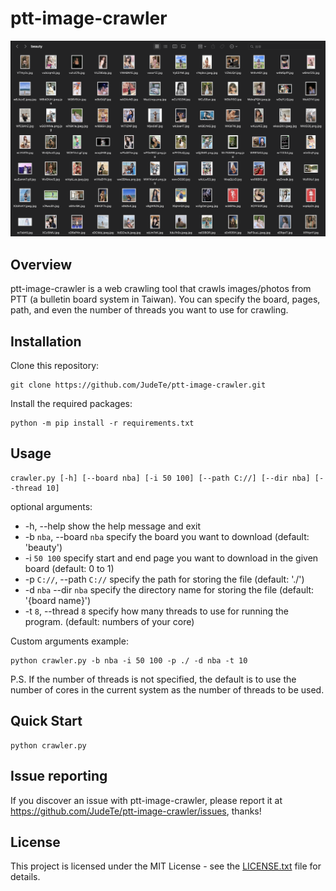# ptt-image-crawler

<p align="center">
 <img src="/pic/example.png" >
<p/>

## Overview
ptt-image-crawler is a web crawling tool that crawls images/photos from PTT (a bulletin board system in Taiwan). You can specify the board, pages, path, and even the number of threads you want to use for crawling.

## Installation
Clone this repository:
```
git clone https://github.com/JudeTe/ptt-image-crawler.git
```

Install the required packages:
```
python -m pip install -r requirements.txt
```

## Usage
```
crawler.py [-h] [--board nba] [-i 50 100] [--path C://] [--dir nba] [--thread 10]
```

optional arguments:
*  -h, --help            show the help message and exit  
*  -b `nba`, --board `nba`  specify the board you want to download (default: 'beauty')  
*  -i `50 100`  specify start and end page you want to download in the given board (default: 0 to 1)  
*  -p `C://`, --path `C://`  specify the path for storing the file (default: './')  
*  -d `nba` --dir `nba` specify the directory name for storing the file (default: '{board name}')  
*  -t `8`, --thread `8` specify how many threads to use for running the program. (default: numbers of your core)  

Custom arguments example:
```
python crawler.py -b nba -i 50 100 -p ./ -d nba -t 10
```

P.S. If the number of threads is not specified, the default is to use the number of cores in the current system as the number of threads to be used.

## Quick Start
```
python crawler.py
```

## Issue reporting
If you discover an issue with ptt-image-crawler, please report it at https://github.com/JudeTe/ptt-image-crawler/issues, thanks!

## License
This project is licensed under the MIT License - see the [LICENSE.txt](https://github.com/JudeTe/ptt-image-crawler/blob/master/LICENSE.txt) file for details.

